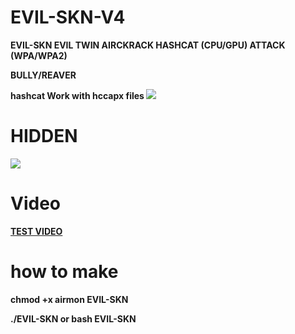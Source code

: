 # EVIL-SKN-V4

<p><strong>EVIL-SKN EVIL TWIN AIRCKRACK HASHCAT (CPU/GPU) ATTACK (WPA/WPA2) 
<p><strong>BULLY/REAVER
<p><strong>hashcat Work with hccapx files 

<img src="https://i.imgur.com/rqIbn6N.png">

# HIDDEN

<img src="https://i.imgur.com/66915Ge.png">

# Video

<a href="https://youtu.be/iJwx1LzLFBA">TEST VIDEO</a>

# how to make

 chmod +x airmon EVIL-SKN
 
 ./EVIL-SKN or bash EVIL-SKN
